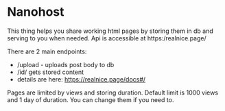 # Nanohost

This thing helps you share working html pages by storing them in db and serving to you when needed.
Api is accessible at https:/realnice.page/

There are 2 main endpoints:
- /upload - uploads post body to db
- /id/<id> gets stored content
- details are here: https://realnice.page/docs#/

Pages are limited by views and storing duration. Default limit is 1000 views and 1 day of duration. You can change them if you need to.
